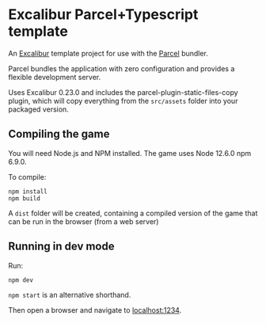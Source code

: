 # Excalibur Parcel+Typescript template

An [Excalibur](https://excaliburjs.com/) template project for use with the [Parcel](https://parceljs.org/) bundler.

Parcel bundles the application with zero configuration and provides a flexible development server.

Uses Excalibur 0.23.0 and includes the parcel-plugin-static-files-copy plugin, which will copy everything from the `src/assets` folder into your packaged version.

## Compiling the game

You will need Node.js and NPM installed.
The game uses Node 12.6.0 npm 6.9.0.

To compile:

    npm install
    npm build

A `dist` folder will be created, containing a compiled version of the game that can be run in the browser (from a web server)

## Running in dev mode

Run:

    npm dev

`npm start` is an alternative shorthand.

Then open a browser and navigate to [localhost:1234](localhost:1234).
